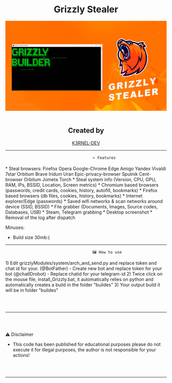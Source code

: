 <h1 align="center">Grizzly Stealer</h1> 
<p align= "center"> <kbd> <img  src="https://github.com/K3rnel-Dev/GrizzlyStealer/blob/main/GrizzlyMain.jpg" width="700"> </kbd><br><br>


<h2 align="center">Created by</h1> 
<p align="center"><a href="https://github.com/K3rnel-dev" target="_blank">K3RNEL-DEV</a></p>

***
                                          ⭐️ Features
<div>
* Steal browsers:
Firefox
Opera
Google-Chrome
Edge
Amigo
Yandex
Vivaldi
7star
Orbitum
Brave
Iridum
Uran
Epic-privacy-browser
Sputnik
Cent-browser
Orbitum
Jometa
Torch
* Steal system info (Version, CPU, GPU, RAM, IPs, BSSID, Location, Screen metrics)
* Chromium based browsers (passwords, credit cards, cookies, history, autofill, bookmarks)
* Firefox based browsers (db files, cookies, history, bookmarks)
* Internet explorer/Edge (passwords)
* Saved wifi networks & scan networks around device (SSID, BSSID)
* File grabber (Documents, Images, Source codes, Databases, USB)
* Steam, Telegram grabbing
* Desktop screenshot
* Removal of the log after dispatch

Minuses:
- Build size 30mb:(
</div>

***



                                          🖼️ How to use
<div>
<p>
1) Edit grizzlyModules/system/arch_and_send.py and replace token and chat id for your.
             (@BotFather) - Create new bot and replace token for your bot
             (@chatIDrobot) - Replace chatid for your telegram-id
2) Twice click on the mouse file, install_Grizzly.bat, 
it automatically relies on python and automatically creates a build in the folder "buildes"
3) Your output build it will be in folder "buildes"
</p>
</div>

 <hr style="border-radius: 2%; margin-top: 60px; margin-bottom: 60px;" noshade="" size="20" width="100%">
                                                      ⚠️ Disclaimer

- This code has been published for educational purposes please do not execute it for illegal purposes, the author is not responsible for your actions!</bold>
<hr style="border-radius: 2%; margin-top: 60px; margin-bottom: 60px;" noshade="" size="20" width="100%">
 
 